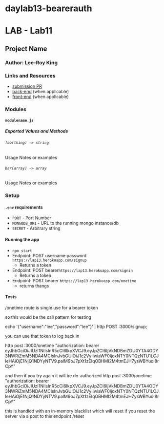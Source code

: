 # daylab13-bearerauth



# LAB - Lab11

## Project Name

### Author: Lee-Roy King

### Links and Resources
* [submission PR](https://github.com/leeroywking-401-advanced-javascript/daylab13-bearerauth/pull/1)
* [back-end](https://lap14.herokuapp.com/) (when applicable)
* [front-end](http://xyz.com) (when applicable)

### Modules
#### `modulename.js`
##### Exported Values and Methods

###### `foo(thing) -> string`
Usage Notes or examples

###### `bar(array) -> array`
Usage Notes or examples

### Setup
#### `.env` requirements
* `PORT` - Port Number
* `MONGODB_URI` - URL to the running mongo instance/db
* `SECRET` - Arbitrary string
#### Running the app
* `npm start`
* Endpoint: POST username:password `https://lap13.herokuapp.com/signup`
  * Returns a token
* Endpoint: POST bearer`https://lap13.herokuapp.com/signin`
  * Returns a token
* Endpoint: POST bearer `https://lap13.herokuapp.com/onetime`
  * returns thangs

  
#### Tests
/onetime route is single use for a bearer token

so this would be the call pattern for testing

echo '{"username":"lee","password":"lee"}' | http POST :3000/signup;

you can use that token to log back in 

http post :3000/onetime "authorization: bearer eyJhbGciOiJIUzI1NiIsInR5cCI6IkpXVCJ9.eyJpZCI6IjVkNDBmZDU0YTA4ODY3NWRiZmM5NDA4MCIsInJvbGUiOiJ1c2VyIiwiaWF0IjoxNTY0NTQzNTU1LCJleHAiOjE1NjQ1NDYyNTV9.palM9oJ7pXt1zEIqOBHMI2M4tmEJH7ysWBYuoI8rCpY"

and then if you try again it will be de-authorized
http post :3000/onetime "authorization: bearer eyJhbGciOiJIUzI1NiIsInR5cCI6IkpXVCJ9.eyJpZCI6IjVkNDBmZDU0YTA4ODY3NWRiZmM5NDA4MCIsInJvbGUiOiJ1c2VyIiwiaWF0IjoxNTY0NTQzNTU1LCJleHAiOjE1NjQ1NDYyNTV9.palM9oJ7pXt1zEIqOBHMI2M4tmEJH7ysWBYuoI8rCpY"

this is handled with an in-memory blacklist which will reset if you reset the server via a post to this endpoint
/reset


